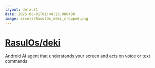 ```yaml
---
layout: default
date: 2025-08-01T01:44:23.080480
image: assets/RasulOs_deki_cropped.png
---
```


# [RasulOs/deki](https://github.com/RasulOs/deki)

Android AI agent that understands your screen and acts on voice or text commands
